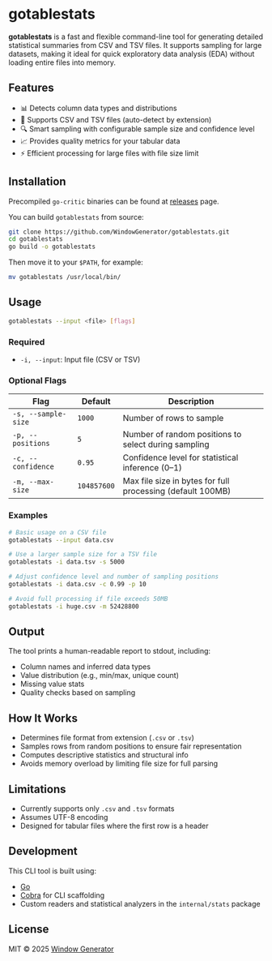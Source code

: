 
# gotablestats

**gotablestats** is a fast and flexible command-line tool for generating detailed statistical summaries from CSV and TSV files. It supports sampling for large datasets, making it ideal for quick exploratory data analysis (EDA) without loading entire files into memory.

## Features

- 📊 Detects column data types and distributions
- 📁 Supports CSV and TSV files (auto-detect by extension)
- 🔍 Smart sampling with configurable sample size and confidence level
- 📈 Provides quality metrics for your tabular data
- ⚡ Efficient processing for large files with file size limit

## Installation

Precompiled `go-critic` binaries can be found at [releases](https://github.com/WindowGenerator/gotablestats/releases) page.

You can build `gotablestats` from source:

```bash
git clone https://github.com/WindowGenerator/gotablestats.git
cd gotablestats
go build -o gotablestats
```

Then move it to your `$PATH`, for example:

```bash
mv gotablestats /usr/local/bin/
```

## Usage

```bash
gotablestats --input <file> [flags]
```

### Required

* `-i, --input`: Input file (CSV or TSV)

### Optional Flags

| Flag                | Default     | Description                                                |
| ------------------- | ----------- | ---------------------------------------------------------- |
| `-s, --sample-size` | `1000`      | Number of rows to sample                                   |
| `-p, --positions`   | `5`         | Number of random positions to select during sampling       |
| `-c, --confidence`  | `0.95`      | Confidence level for statistical inference (0–1)           |
| `-m, --max-size`    | `104857600` | Max file size in bytes for full processing (default 100MB) |

### Examples

```bash
# Basic usage on a CSV file
gotablestats --input data.csv

# Use a larger sample size for a TSV file
gotablestats -i data.tsv -s 5000

# Adjust confidence level and number of sampling positions
gotablestats -i data.csv -c 0.99 -p 10

# Avoid full processing if file exceeds 50MB
gotablestats -i huge.csv -m 52428800
```

## Output

The tool prints a human-readable report to stdout, including:

* Column names and inferred data types
* Value distribution (e.g., min/max, unique count)
* Missing value stats
* Quality checks based on sampling

## How It Works

* Determines file format from extension (`.csv` or `.tsv`)
* Samples rows from random positions to ensure fair representation
* Computes descriptive statistics and structural info
* Avoids memory overload by limiting file size for full parsing

## Limitations

* Currently supports only `.csv` and `.tsv` formats
* Assumes UTF-8 encoding
* Designed for tabular files where the first row is a header

## Development

This CLI tool is built using:

* [Go](https://golang.org)
* [Cobra](https://github.com/spf13/cobra) for CLI scaffolding
* Custom readers and statistical analyzers in the `internal/stats` package

## License

MIT © 2025 [Window Generator](https://github.com/WindowGenerator)


